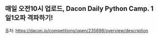 ## 매일 오전10시 업로드, Dacon Daily Python Camp. 1일1오파 격파하기!
출처: https://dacon.io/competitions/open/235698/overview/description 
 
 
   
  
   
  
